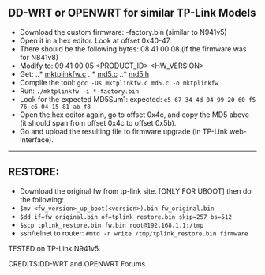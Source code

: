 ## DD-WRT or OPENWRT for similar TP-Link Models
* Download the custom firmware: <firmware>-factory.bin (similar to N941v5)
* Open it in a hex editor. Look at offset 0x40-47.
* There should be the following bytes: 08 41 00 08.(if the firmware was for N841v8)
* Modify to: 09 41 00 05
		<PRODUCT_ID> <HW_VERSION>
* Get:
..* [mktplinkfw.c](https://raw.githubusercontent.com/revosftw/dd_wrt_scripts/master/tplink/mktplinkfw.c)
..* [md5.c](https://raw.githubusercontent.com/revosftw/dd_wrt_scripts/master/tplink/md5.c)
..* [md5.h](https://raw.githubusercontent.com/revosftw/dd_wrt_scripts/master/tplink/md5.h)
* Compile the tool: `gcc -Os mktplinkfw.c md5.c -o mktplinkfw`
* Run: `./mktplinkfw -i *-factory.bin`
* Look for the expected MD5Sum1: expected: `e5 67 34 4d 04 99 20 60 f5 76 c6 04 15 81 ab f8`
* Open the hex editor again, go to offset 0x4c, and copy the MD5 above (it should span from offset 0x4c to offset 0x5b).
* Go and upload the resulting file to firmware upgrade (in TP-Link web-interface).
---
## RESTORE:
* Download the original fw from tp-link site. [ONLY FOR UBOOT]
then do the following:
* `$mv <fw_version>_up_boot(<version>).bin fw_original.bin`
* `$dd if=fw_original.bin of=tplink_restore.bin skip=257 bs=512`
* `$scp tplink_restore.bin fw.bin root@192.168.1.1:/tmp`
* ssh/telnet to router: `#mtd -r write /tmp/tplink_restore.bin firmware`

TESTED on TP-Link N941v5.

CREDITS:DD-WRT and OPENWRT Forums.